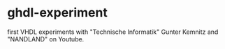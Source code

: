 # ghdl-experiment
first VHDL experiments with "Technische Informatik" Gunter Kemnitz
and "NANDLAND" on Youtube.
